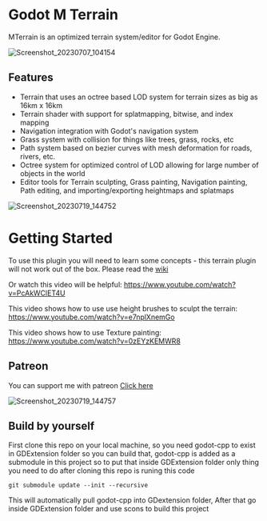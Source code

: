 # Godot M Terrain
MTerrain is an optimized terrain system/editor for Godot Engine.

![Screenshot_20230707_104154](https://github.com/mohsenph69/Godot-MTerrain-plugin/assets/52196206/7e3eb7da-af57-4ae5-8f55-f9fc1c8b26f8)


## Features
* Terrain that uses an octree based LOD system for terrain sizes as big as 16km x 16km
* Terrain shader with support for splatmapping, bitwise, and index mapping
* Navigation integration with Godot's navigation system
* Grass system with collision for things like trees, grass, rocks, etc
* Path system based on bezier curves with mesh deformation for roads, rivers, etc.
* Octree system for optimized control of LOD allowing for large number of objects in the world 
* Editor tools for Terrain sculpting, Grass painting, Navigation painting, Path editing, and importing/exporting heightmaps and splatmaps
  
![Screenshot_20230719_144752](https://github.com/mohsenph69/Godot-MTerrain-plugin/assets/52196206/704c51a8-7554-4345-907b-efc635a67dd0)

# Getting Started

To use this plugin you will need to learn some concepts - this terrain plugin will not work out of the box.
Please read the [wiki](https://github.com/mohsenph69/Godot-MTerrain-plugin/wiki/)  

Or watch this video will be helpful:
https://www.youtube.com/watch?v=PcAkWClET4U

This video shows how to use use height brushes to sculpt the terrain:
https://www.youtube.com/watch?v=e7nplXnemGo

This video shows how to use Texture painting:
https://www.youtube.com/watch?v=0zEYzKEMWR8

## Patreon

You can support me with patreon [Click here](https://patreon.com/mohsenzare?utm_medium=clipboard_copy&utm_source=copyLink&utm_campaign=creatorshare_creator&utm_content=join_link)

![Screenshot_20230719_144757](https://github.com/mohsenph69/Godot-MTerrain-plugin/assets/52196206/ef78652f-c4cc-4226-948e-9f4e44bb1af8)

## Build by yourself
First clone this repo on your local machine, so you need godot-cpp to exist in GDExtension folder so you can build that, godot-cpp is added as a submodule in this project so to put that inside GDExtension folder only thing you need to do after cloning this repo is runing this code
```
git submodule update --init --recursive
```
This will automatically pull godot-cpp into GDextension folder, After that go inside GDExtension folder and use scons to build this project
